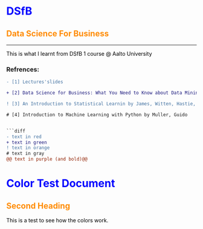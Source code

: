 # DSfB
## Data Science For Business
____________________________________________________
This is what I learnt from DSfB 1 course @ Aalto University

### Refrences:
```diff
- [1] Lectures'slides

+ [2] Data Science for Business: What You Need to Know about Data Mining and Data-Analytic Thinking by Foster Provost, Tom Fawcett

! [3] An Introduction to Statistical Learnin by James, Witten, Hastie, Tibshirani

# [4] Introduction to Machine Learning with Python by Muller, Guido


```diff
- text in red
+ text in green
! text in orange
# text in gray
@@ text in purple (and bold)@@
```


# Color Test Document
<style>H1{color:Blue;}</style>
<style>H2{color:DarkOrange;}</style>
<style>p{color:Black;}</style>


## Second Heading

This is a test to see how the colors work.